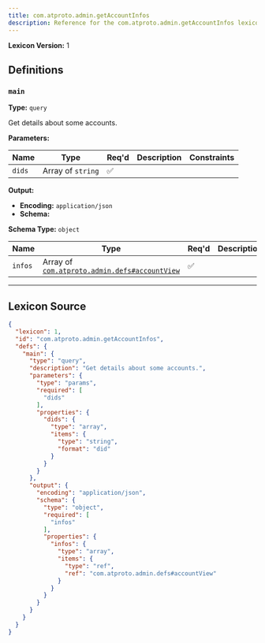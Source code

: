 ```yaml
---
title: com.atproto.admin.getAccountInfos
description: Reference for the com.atproto.admin.getAccountInfos lexicon
---
```

**Lexicon Version:** 1

## Definitions

<a name="main"></a>
### `main`

**Type:** `query`

Get details about some accounts.

**Parameters:**

| Name | Type | Req'd  | Description | Constraints |
|------|------|----------|-------------|-------------|
| `dids` | Array of `string` | ✅  |  |  |
**Output:**

- **Encoding:** `application/json`
- **Schema:**

**Schema Type:** `object`

| Name | Type | Req'd  | Description | Constraints |
|------|------|----------|-------------|-------------|
| `infos` | Array of [`com.atproto.admin.defs#accountView`](/com/atproto/admin/defs#accountView) | ✅  |  |  |

---

## Lexicon Source
```json
{
  "lexicon": 1,
  "id": "com.atproto.admin.getAccountInfos",
  "defs": {
    "main": {
      "type": "query",
      "description": "Get details about some accounts.",
      "parameters": {
        "type": "params",
        "required": [
          "dids"
        ],
        "properties": {
          "dids": {
            "type": "array",
            "items": {
              "type": "string",
              "format": "did"
            }
          }
        }
      },
      "output": {
        "encoding": "application/json",
        "schema": {
          "type": "object",
          "required": [
            "infos"
          ],
          "properties": {
            "infos": {
              "type": "array",
              "items": {
                "type": "ref",
                "ref": "com.atproto.admin.defs#accountView"
              }
            }
          }
        }
      }
    }
  }
}
```
